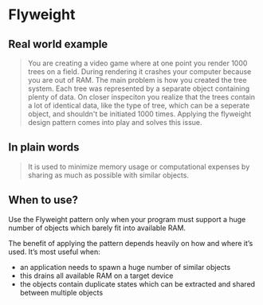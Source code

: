# Flyweight

## Real world example

> You are creating a video game where at one point you render 1000 trees on a field. During rendering it crashes your computer because you are out of RAM. The main problem is how you created the tree system. Each tree was represented by a separate object containing plenty of data. On closer inspeciton you realize that the trees contain a lot of identical data, like the type of tree, which can be a seperate object, and shouldn't be initiated 1000 times. Applying the flyweight design pattern comes into play and solves this issue.

## In plain words

> It is used to minimize memory usage or computational expenses by sharing as much as possible with similar objects.

## When to use?

Use the Flyweight pattern only when your program must support a huge number of objects which barely fit into available RAM.

The benefit of applying the pattern depends heavily on how and where it’s used. It’s most useful when:

 * an application needs to spawn a huge number of similar objects
 * this drains all available RAM on a target device
 * the objects contain duplicate states which can be extracted and shared between multiple objects
